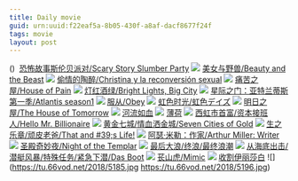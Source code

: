 ```yaml
---
title: Daily movie
guid: urn:uuid:f22eaf5a-8b05-430f-a8af-dacf8677f24f
tags: movie
layout: post
---
```


()
![]()
[恐怖故事斯伦贝派对/Scary Story Slumber Party](magnet:?xt=urn:btih:6ecc70e062bf5c629b596922e14b8c66a90cf3b4)
![](http://img.google.com.btba.xiaoeryi.com/upload/2018/12/14/1r95M427046367.big.jpg)
[美女与野兽/Beauty and the Beast](magnet:?xt=urn:btih:64297c931a389f669b1061216ec7c48a65822bf0)
![](http://img.google.com.btba.xiaoeryi.com/upload/2014/10/31/4EaafEfzeaEE.big.jpg)
[偷情的陶醉/Christina y la reconversión sexual](magnet:?xt=urn:btih:adfc214b38b9816de684f2d3f43e853ff83995f1)
![](http://img.google.com.btba.xiaoeryi.com/upload/2018/12/14/841n6H42751771.big.jpg)
[痛苦之屋/House of Pain](magnet:?xt=urn:btih:503e1889f65d796cd361e16ebc6f945e54a58e89)
![](http://img.google.com.btba.xiaoeryi.com/upload/2018/12/14/2631a722R44745.big.jpg)
[灯红酒绿/Bright Lights, Big City](magnet:?xt=urn:btih:e60fba4429a73629fe87d1ced313dc4a8104b00c)
![](http://img.google.com.btba.xiaoeryi.com/upload/2018/12/14/2178246Lc76254.big.jpg)
[星际之门：亚特兰蒂斯第一季/Atlantis season1](magnet:?xt=urn:btih:1c4abfd08b0dc53e88dd2a2e8821c29b87663efd)
![](http://img.google.com.btba.xiaoeryi.com/upload/2016/05/27/Il614242613343.big.jpg)
[服从/Obey](magnet:?xt=urn:btih:0ef4ac0557a600a2711048490b85b9e54648205b)
![](http://img.google.com.btba.xiaoeryi.com/upload/2018/12/14/813e75744D5353.big.jpg)
[虹色时光/虹色デイズ](magnet:?xt=urn:btih:5ca79f058df495900f20ab39b4fe9ff2d8056037)
![](http://img.google.com.btba.xiaoeryi.com/upload/2018/12/14/711454J9W40515.big.jpg)
[明日之屋/The House of Tomorrow](magnet:?xt=urn:btih:5f029bbab01adeca790cfbfc42893e6df671e787)
![](http://img.google.com.btba.xiaoeryi.com/upload/2018/11/15/532x87j8517294.big.jpg)
[河流如血](ed2k://|file|河流如血.1080p.BD中英双字[最新电影www.66ys.tv](ED2000.COM).mp4|1482138589|83D45175A626B85A53515955600CE4F1|h=4A2MMNKQ4TS6ROCMOTOTHIFICAW5TQ3O|/河流如血.1080p.BD中英双字.mp4)
![](https://tu.66vod.net/2018/4674.jpg)
[薄荷](ed2k://|file|bh.1080p.BD中英双字[最新电影www.66ys.tv](ED2000.COM).mp4|2020869013|A402E47A8F8D4D3D22F21C36A70D419F|h=L2FYVHGVHR5M27REKQXW4I7XKQKHF23W|/薄荷.1080p.BD中英双字.mp4)
![](https://tu.66vod.net/2018/4749.jpg)
[西虹市首富/资本接班人/Hello Mr. Billionaire](magnet:?xt=urn:btih:50deb8be9423d0a002bdd52a9991cb287b5dabd9)
![](http://img.google.com.btba.xiaoeryi.com/upload/2018/08/04/71I137335538S7.big.jpg)
[黄金七城/情血洒金城/Seven Cities of Gold](magnet:?xt=urn:btih:c575e46d0aba580986234b4e9ae1b72ad1bde8dc)
![](http://img.google.com.btba.xiaoeryi.com/upload/2018/12/13/N9119z68445634.big.jpg)
[生之乐章/顽皮老爸/That and #39;s Life!](magnet:?xt=urn:btih:b829b7d7b1a94bcb49a074e7534656cbe590a068)
![](http://img.google.com.btba.xiaoeryi.com/upload/2018/12/13/4P813g54629473.big.jpg)
[阿瑟·米勒：作家/Arthur Miller: Writer](magnet:?xt=urn:btih:8f8b7af7a7937aa84a57dfe05af677b2a6a2a35c)
![](http://img.google.com.btba.xiaoeryi.com/upload/2018/12/13/961z4o46743225.big.jpg)
[圣殿奇妙夜/Night of the Templar](magnet:?xt=urn:btih:98e43886d992d53d323a7320f27854a8948c8fde)
![](http://img.google.com.btba.xiaoeryi.com/upload/2018/12/13/9Q321J64057445.big.jpg)
[最后大浪/终浪/最终浪潮](magnet:?xt=urn:btih:5d3fa7c4f53d046b010ad5bc69f15a5720d1e3da)
![](http://img.google.com.btba.xiaoeryi.com/upload/2014/10/31/4U24X42MB428.big.jpg)
[从海底出击/潜艇风暴/特殊任务/紧急下潜/Das Boot](magnet:?xt=urn:btih:605232d2a4e3c5039ed51627b0650ebda64c3c31)
![](http://img.google.com.btba.xiaoeryi.com/upload/2015/11/04/675624K1987U41.big.jpg)
[苌山虎/Mimic](magnet:?xt=urn:btih:37765821273b09e2fe7030919edcd292da8e21e1)
![](http://img.google.com.btba.xiaoeryi.com/upload/2017/09/21/50nD0431881597.big.jpg)
[收割伊丽莎白](ed2k://|file|收割伊丽莎白.1080p.BD中英双字[最新电影www.66ys.tv](ED2000.COM).mp4|1712863080|79804B45F062822AC20920707CA92337|h=BDKVOI5YSMPHOLDS2TEPHHQ3M2I4RSDA|/收割伊丽莎白.1080p.BD中英双字.mp4)
![](https://tu.66vod.net/2018/5185.jpg
https://tu.66vod.net/2018/5196.jpg)
